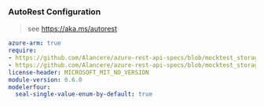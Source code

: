 ### AutoRest Configuration

> see https://aka.ms/autorest

``` yaml
azure-arm: true
require:
- https://github.com/Alancere/azure-rest-api-specs/blob/mocktest_storage/specification/storage/resource-manager/readme.md
- https://github.com/Alancere/azure-rest-api-specs/blob/mocktest_storage/specification/storage/resource-manager/readme.go.md
license-header: MICROSOFT_MIT_NO_VERSION
module-version: 0.6.0
modelerfour:
  seal-single-value-enum-by-default: true
```